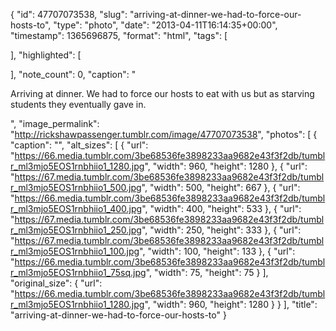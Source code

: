 {
  "id": 47707073538,
  "slug": "arriving-at-dinner-we-had-to-force-our-hosts-to",
  "type": "photo",
  "date": "2013-04-11T16:14:35+00:00",
  "timestamp": 1365696875,
  "format": "html",
  "tags": [

  ],
  "highlighted": [

  ],
  "note_count": 0,
  "caption": "<p>Arriving at dinner. We had to force our hosts to eat with us but as starving students they eventually gave in.</p>",
  "image_permalink": "http://rickshawpassenger.tumblr.com/image/47707073538",
  "photos": [
    {
      "caption": "",
      "alt_sizes": [
        {
          "url": "https://66.media.tumblr.com/3be68536fe3898233aa9682e43f3f2db/tumblr_ml3mjo5EOS1rnbhiio1_1280.jpg",
          "width": 960,
          "height": 1280
        },
        {
          "url": "https://67.media.tumblr.com/3be68536fe3898233aa9682e43f3f2db/tumblr_ml3mjo5EOS1rnbhiio1_500.jpg",
          "width": 500,
          "height": 667
        },
        {
          "url": "https://66.media.tumblr.com/3be68536fe3898233aa9682e43f3f2db/tumblr_ml3mjo5EOS1rnbhiio1_400.jpg",
          "width": 400,
          "height": 533
        },
        {
          "url": "https://67.media.tumblr.com/3be68536fe3898233aa9682e43f3f2db/tumblr_ml3mjo5EOS1rnbhiio1_250.jpg",
          "width": 250,
          "height": 333
        },
        {
          "url": "https://67.media.tumblr.com/3be68536fe3898233aa9682e43f3f2db/tumblr_ml3mjo5EOS1rnbhiio1_100.jpg",
          "width": 100,
          "height": 133
        },
        {
          "url": "https://66.media.tumblr.com/3be68536fe3898233aa9682e43f3f2db/tumblr_ml3mjo5EOS1rnbhiio1_75sq.jpg",
          "width": 75,
          "height": 75
        }
      ],
      "original_size": {
        "url": "https://66.media.tumblr.com/3be68536fe3898233aa9682e43f3f2db/tumblr_ml3mjo5EOS1rnbhiio1_1280.jpg",
        "width": 960,
        "height": 1280
      }
    }
  ],
  "title": "arriving-at-dinner-we-had-to-force-our-hosts-to"
}

